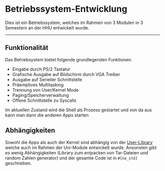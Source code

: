 # Betriebssystem-Entwicklung
Dies ist ein Betriebssystem, welches im Rahmen von 3 Modulen in 3 Semestern an der HHU entwickelt wurde.

---

## Funktionalität
Das Betriebsystem bietet folgende grundlegenden Funktionen:
* Eingabe durch PS/2 Tastatur
* Grafische Ausgabe auf Bildschirm durch VGA Treiber
* Ausgabe auf Serieller Schnittstelle
* Präemptives Multitasking
* Trennung von User/Kernel Mode
* Paging/Speicherverwaltung
* Offene Schnittstelle zu Syscalls

Im aktuellen Zustand wird die Shell als Prozess gestartet und von da aus kann man dann die anderen Apps starten

## Abhängigkeiten
Sowohl die Apps als auch der Kernel sind abhängig von der [User-Library](https://github.com/StellarByteStudios/hhuTOSuserlib) welche auch im Rahmen der Uni-Module entwickelt wurde. Ansonsten gibt es wenig Abhängigkeiten (Library zum entpacken von Tar-Dateien und random Zahlen generator) und der gesamte Code ist in `#[no_std]` geschrieben.
